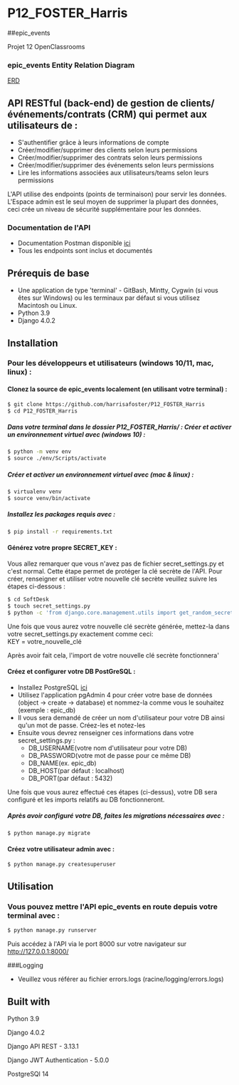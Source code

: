 # P12_FOSTER_Harris

##epic_events

Projet 12 OpenClassrooms

### epic_events Entity Relation Diagram
[ERD](ERD_epic_events.pdf)

## API RESTful (back-end) de gestion de clients/événements/contrats (CRM) qui permet aux utilisateurs de :
- S'authentifier grâce à leurs informations de compte 
- Créer/modifier/supprimer des clients selon leurs permissions 
- Créer/modifier/supprimer des contrats selon leurs permissions 
- Créer/modifier/supprimer des événements selon leurs permissions 
- Lire les informations associées aux utilisateurs/teams selon leurs permissions

L'API utilise des endpoints (points de terminaison) pour servir les données. L'Espace admin est le seul moyen de supprimer la plupart des données, ceci crée un niveau de sécurité supplémentaire pour les données.


### Documentation de l'API
- Documentation Postman disponible [ici](https://documenter.getpostman.com/view/14998980/UVkgwyh7)
- Tous les endpoints sont inclus et documentés

## Prérequis de base
- Une application de type 'terminal' - GitBash, Mintty, Cygwin (si vous êtes sur Windows) 
   ou les terminaux par défaut si vous utilisez Macintosh ou Linux. 
- Python 3.9
- Django 4.0.2

## Installation
### Pour les développeurs et utilisateurs (windows 10/11, mac, linux) :
#### Clonez la source de epic_events localement (en utilisant votre terminal) :
```sh
$ git clone https://github.com/harrisafoster/P12_FOSTER_Harris
$ cd P12_FOSTER_Harris
```
##### Dans votre terminal dans le dossier P12_FOSTER_Harris/ : Créer et activer un environnement virtuel avec (windows 10) :
```sh
$ python -m venv env
$ source ./env/Scripts/activate
```
##### Créer et activer un environnement virtuel avec (mac & linux) :
```sh
$ virtualenv venv
$ source venv/bin/activate
```
##### Installez les packages requis avec :
```sh
$ pip install -r requirements.txt
```
#### Générez votre propre SECRET_KEY :
Vous allez remarquer que vous n'avez pas de fichier secret_settings.py et c'est normal. Cette étape permet de
protéger la clé secrète de l'API. Pour créer, renseigner et utiliser votre nouvelle clé secrète veuillez suivre les 
étapes ci-dessous :
```sh
$ cd SoftDesk
$ touch secret_settings.py
$ python -c 'from django.core.management.utils import get_random_secret_key; print(get_random_secret_key())'
```
Une fois que vous aurez votre nouvelle clé secrète générée, mettez-la dans votre secret_settings.py exactement comme ceci:  
KEY = votre_nouvelle_clé

Après avoir fait cela, l'import de votre nouvelle clé secrète fonctionnera'

#### Créez et configurer votre DB PostGreSQL : 
- Installez PostgreSQL [ici](https://www.postgresql.org/download/)
- Utilisez l'application pgAdmin 4 pour créer votre base de données (object -> create -> database) et nommez-la comme vous le souhaitez (exemple : epic_db)
- Il vous sera demandé de créer un nom d'utilisateur pour votre DB ainsi qu'un mot de passe. Créez-les et notez-les
- Ensuite vous devrez renseigner ces informations dans votre secret_settings.py :
  - DB_USERNAME(votre nom d'utilisateur pour votre DB)
  - DB_PASSWORD(votre mot de passe pour ce même DB)
  - DB_NAME(ex. epic_db)
  - DB_HOST(par défaut : localhost)
  - DB_PORT(par défaut : 5432)

Une fois que vous aurez effectué ces étapes (ci-dessus), 
votre DB sera configuré et les imports relatifs au DB fonctionneront.

##### Après avoir configuré votre DB, faites les migrations nécessaires avec :
```sh
$ python manage.py migrate
```

#### Créez votre utilisateur admin avec :
```sh
$ python manage.py createsuperuser
```
## Utilisation
### Vous pouvez mettre l'API epic_events en route depuis votre terminal avec :
```sh
$ python manage.py runserver
```
Puis accédez à l'API via le port 8000 sur votre navigateur sur http://127.0.0.1:8000/

###Logging
- Veuillez vous référer au fichier errors.logs (racine/logging/errors.logs)

## Built with
Python 3.9 

Django 4.0.2

Django API REST - 3.13.1

Django JWT Authentication - 5.0.0

PostgreSQl 14
